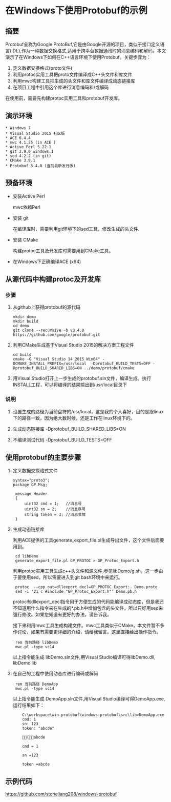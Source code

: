 # 在Windows下使用Protobuf的示例

## 摘要

Protobuf全称为Google ProtoBuf,它是由Google开源的项目，类似于接口定义语言(IDL),作为一种数据交换格式,适用于跨平台数据通讯时的消息编码和解码。本文演示了在Windows下如何在C++语言环境下使用Protobuf。关键步骤为：
 1. 定义数据交换格式(proto文件)
 2. 利用protoc实用工具把proto文件编译成C++头文件和库文件
 3. 利用mwc构建工具把生成的头文件和库文件编译成动态链接库
 4. 在项目工程中引用这个库进行消息编码和/或解码

在使用前，需要先构建protoc实用工具和protobuf开发库。

## 演示环境

    * Windows 7
    * Visual Studio 2015 社区版
    * ACE 6.4.4
    * mwc 4.1.25 (in ACE )
    * Active Perl 5.22.1
    * git 2.9.0 windows.1
    * sed 4.2.2 (in git)
    * CMake 3.9.1
    * Protobuf 3.4.0 (当前最新发行版)

## 预备环境
  
  * 安装Active Perl
  
    mwc依赖Perl
    
  * 安装 git 
  
    在编译库时，需要利用git环境下的sed工具，修改生成的头文件.
  * 安装 CMake 
  
    构建protoc工具及开发库时需要用到CMake工具。
  * 在Windows下正确编译ACE (x64)
  
## 从源代码中构建protoc及开发库

### 步骤
    
1. 从github上获得protobuf的源代码

    ~~~
    mkdir demo
    mkdir build
    cd demo
    git clone --recursive -b v3.4.0 https://github.com/google/protobuf.git
    ~~~
    
2. 利用CMake生成基于Visual Studio 2015的解决方案工程文件

    ~~~
    cd build
    cmake -G "Visual Studio 14 2015 Win64" -DCMAKE_INSTALL_PREFIX=/usr/local  -Dprotobuf_BUILD_TESTS=OFF -Dprotobuf_BUILD_SHARED_LIBS=ON ../demo/protobuf/cmake
    ~~~
    
3. 用Visual Studio打开上一步生成的protobuf.sln文件，编译生成。执行INSTALL工程，可以将编译的结果输出到/usr/local目录下




### 说明

1. 设置生成的路径为当前盘符的/usr/local，这是我的个人喜好，目的是跟linux下的路径一致，因为绝大数时候，还是工作在linux环境下的。

2. 生成动态链接库 -Dprotobuf_BUILD_SHARED_LIBS=ON 

3. 不编译测试代码 -Dprotobuf_BUILD_TESTS=OFF



## 使用protobuf的主要步骤

1. 定义数据交换格式文件 
   ~~~
   syntax="proto3";
   package GP.Msg;

    message Header
    {
        uint32 cmd = 1;   //消息号
        uint32 sn = 2;    //消息序号
        string token = 3; //消息令牌
    }
   ~~~
2. 生成动态链接库
    
    利用ACE提供的工具generate_export_file.pl生成导出文件，这个文件后面要用到。
    
    ~~~
     cd libDemo
     generate_export_file.pl GP_PROTOC > GP_Protoc_Export.h
    ~~~
    
    
    利用protoc实用工具生成c++头文件和源文件,参见libDemo/g.sh。这一步由于要使用sed，所以需要进入到git bash环境中来运行。
    
    ~~~
     protoc  --cpp_out=dllexport_decl=GP_PROTOC_Export:. Demo.proto
     sed -i '21 c #include "GP_Protoc_Export.h"' Demo.pb.h
    ~~~
    
    protoc有dllexport_decl指令用于方便生成的代码能编译成动态库，但是我还不知道用什么指令来在生成的*.pb.h中增加包含的头文件，所以只好用sed来强行修改。如果您知道有更好的办法，请告诉我。
    
    接下来利用mwc工具生成构建文件。mwc工具类似于CMake，本文件暂不多作讨论，如果有需要更详细的介绍，请给我留言。这里直接给出操作指令。
    
    ~~~
     rem 当前路径 libDemo
     mwc.pl -type vc14
    ~~~
    
    以上指令能生成 libDemo.sln文件,用Visual Studio编译可得libDemo.dll, libDemo.lib
    

3. 在自己的工程中使用动态库进行编码或解码

    ~~~
     rem 当前路径 DemoApp
     mwc.pl -type vc14
    ~~~
    
    以上指令能生成 DemoApp.sln文件,用Visual Studio编译可得DemoApp.exe,运行结果如下：
    
    ~~~~
        C:\workspace\win-protobuf\windows-protobuf\src\lib>DemoApp.exe
        cmd: 1
        sn: 123
        token: "abcde"

        {abcde

        cmd = 1

        sn =123

        token =abcde
     ~~~~
    
## 示例代码
  
  https://github.com/stonejiang208/windows-protobuf
  
 
